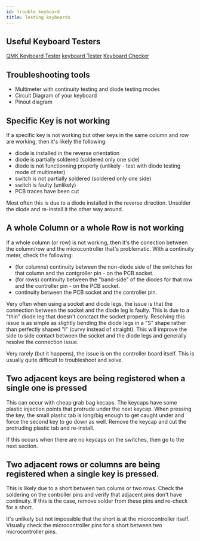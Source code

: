 ```yaml
---
id: trouble_keyboard
title: Testing keyboards
---
```


## Useful Keyboard Testers
[QMK Keyboard Tester](https://config.qmk.fm/#/test)
[keyboard Tester](https://www.keyboardtester.com/)
[Keyboard Checker](https://keyboardchecker.com/)


## Troubleshooting tools

* Multimeter with continuity testing and diode testing modes
* Circuit Diagram of your keyboard
* Pinout diagram

## Specific Key is not working

If a specific key is not working but other keys in the same column and row are working, then it's likely the following:

* diode is installed in the reverse orientation
* diode is partially soldered (soldered only one side)
* diode is not functionning properly (unlikely - test with diode testing mode of multimeter)
* switch is not partially soldered (soldered only one side)
* switch is faulty (unlikely)
* PCB traces have been cut

Most often this is due to a diode installed in the reverse direction.  Unsolder the diode and re-install it the other way around.

## A whole Column or a whole Row is not working

If a whole column (or row) is not working, then it's the conection between the column/row and the microcontroller that's problematic.
With a continuity meter, check the following:

* (for columns) continuity between the non-diode side of the switches for that column and the contgroller pin - on the PCB socket.
* (for rows) continuity between the "band-side" of the diodes for that row and the controller pin - on the PCB socket.
* continuity between the PCB socket and the controller pin.

Very often when using a socket and diode legs, the issue is that the connection between the socket and the diode leg is faulty.  This is due to a "thin" diode leg that doesn't conctact the socket properly.
Resolving this issue is as simple as slightly bending the diode legs in a "S" shape rather than perfectly shaped "I" (curvy instead of straight).  This will improve the side to side contact between the socket and the diode legs and generally resolve the connection issue.

Very rarely (but it happens), the issue is on the controller board itself. This is usually quite difficult to troubleshoot and solve.

## Two adjacent keys are being registered when a single one is pressed

This can occur with cheap grab bag kecaps.  The keycaps have some plastic injection points that protrude under the next keycap.  When pressing the key, the small plastic tab is long/big enough to get caught under and force the second key to go down as well.
Remove the keycap and cut the protruding plastic tab and re-install.  

If this occurs when there are no keycaps on the switches, then go to the next section.

## Two adjacent rows or columns are being registered when a single key is pressed.

This is likely due to a short between two colums or two rows.  Check the soldering on the controller pins and verify that adjacent pins don't have continuity.  If this is the case, remove solder from these pins and re-check for a short.

It's unlikely but not impossible that the short is at the microcontroller itself. Visually check the microcontroller pins for a short between two microcontroller pins.

